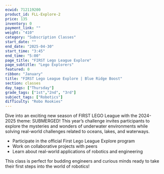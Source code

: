 ```yaml
---
ecwid: 712119200
product_id: FLL-Explore-2
price: 135
inventory: 0
payment_link: ""
weight: "410"
category: "Subscription Classes"
start_date: ""
end_date: "2025-04-30"
start_time: "3:45"
end_time: "5:00"
page_title: "FIRST Lego League Explore"
page_subtitle: "Lego Explorers"
featured: 0
ribbon: "January"
title: "FIRST Lego League Explore | Blue Ridge Boost"
section: classes
day_tags: ["Thursday"]
grade_tags: ["1st","2nd", "3rd"]
subject_tags: ["Robotics"]
difficulty: "Robo Rookies"
---
```

<p><strong></strong></p><p>Dive into an exciting new season of FIRST LEGO League with the 2024-2025 theme: SUBMERGED! This year’s challenge invites participants to explore the mysteries and wonders of underwater environments while solving real-world challenges related to oceans, lakes, and waterways.</p><ul>
	<li>Participate in the official First Lego League Explore program</li>
	<li>Work on collaborative projects with peers</li>
	<li>Learn about real-world applications of robotics and engineering</li>
</ul><p>This class is perfect for budding engineers and curious minds ready to take their first steps into the world of robotics!</p>
